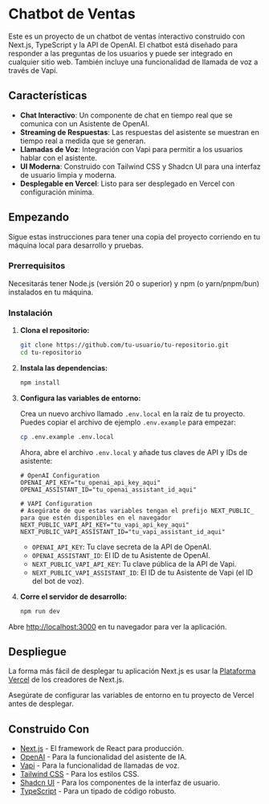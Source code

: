 # Chatbot de Ventas

Este es un proyecto de un chatbot de ventas interactivo construido con Next.js, TypeScript y la API de OpenAI. El chatbot está diseñado para responder a las preguntas de los usuarios y puede ser integrado en cualquier sitio web. También incluye una funcionalidad de llamada de voz a través de Vapi.

## Características

-   **Chat Interactivo**: Un componente de chat en tiempo real que se comunica con un Asistente de OpenAI.
-   **Streaming de Respuestas**: Las respuestas del asistente se muestran en tiempo real a medida que se generan.
-   **Llamadas de Voz**: Integración con Vapi para permitir a los usuarios hablar con el asistente.
-   **UI Moderna**: Construido con Tailwind CSS y Shadcn UI para una interfaz de usuario limpia y moderna.
-   **Desplegable en Vercel**: Listo para ser desplegado en Vercel con configuración mínima.

## Empezando

Sigue estas instrucciones para tener una copia del proyecto corriendo en tu máquina local para desarrollo y pruebas.

### Prerrequisitos

Necesitarás tener Node.js (versión 20 o superior) y npm (o yarn/pnpm/bun) instalados en tu máquina.

### Instalación

1.  **Clona el repositorio:**
    ```bash
    git clone https://github.com/tu-usuario/tu-repositorio.git
    cd tu-repositorio
    ```

2.  **Instala las dependencias:**
    ```bash
    npm install
    ```

3.  **Configura las variables de entorno:**

    Crea un nuevo archivo llamado `.env.local` en la raíz de tu proyecto. Puedes copiar el archivo de ejemplo `.env.example` para empezar:

    ```bash
    cp .env.example .env.local
    ```

    Ahora, abre el archivo `.env.local` y añade tus claves de API y IDs de asistente:

    ```
    # OpenAI Configuration
    OPENAI_API_KEY="tu_openai_api_key_aqui"
    OPENAI_ASSISTANT_ID="tu_openai_assistant_id_aqui"

    # VAPI Configuration
    # Asegúrate de que estas variables tengan el prefijo NEXT_PUBLIC_ para que estén disponibles en el navegador
    NEXT_PUBLIC_VAPI_API_KEY="tu_vapi_api_key_aqui"
    NEXT_PUBLIC_VAPI_ASSISTANT_ID="tu_vapi_assistant_id_aqui"
    ```

    -   `OPENAI_API_KEY`: Tu clave secreta de la API de OpenAI.
    -   `OPENAI_ASSISTANT_ID`: El ID de tu Asistente de OpenAI.
    -   `NEXT_PUBLIC_VAPI_API_KEY`: Tu clave pública de la API de Vapi.
    -   `NEXT_PUBLIC_VAPI_ASSISTANT_ID`: El ID de tu Asistente de Vapi (el ID del bot de voz).

4.  **Corre el servidor de desarrollo:**
    ```bash
    npm run dev
    ```

Abre [http://localhost:3000](http://localhost:3000) en tu navegador para ver la aplicación.

## Despliegue

La forma más fácil de desplegar tu aplicación Next.js es usar la [Plataforma Vercel](https://vercel.com/new) de los creadores de Next.js.

Asegúrate de configurar las variables de entorno en tu proyecto de Vercel antes de desplegar.

## Construido Con

-   [Next.js](https://nextjs.org/) - El framework de React para producción.
-   [OpenAI](https://openai.com/) - Para la funcionalidad del asistente de IA.
-   [Vapi](https://vapi.ai/) - Para la funcionalidad de llamadas de voz.
-   [Tailwind CSS](https://tailwindcss.com/) - Para los estilos CSS.
-   [Shadcn UI](https://ui.shadcn.com/) - Para los componentes de la interfaz de usuario.
-   [TypeScript](https://www.typescriptlang.org/) - Para un tipado de código robusto.
